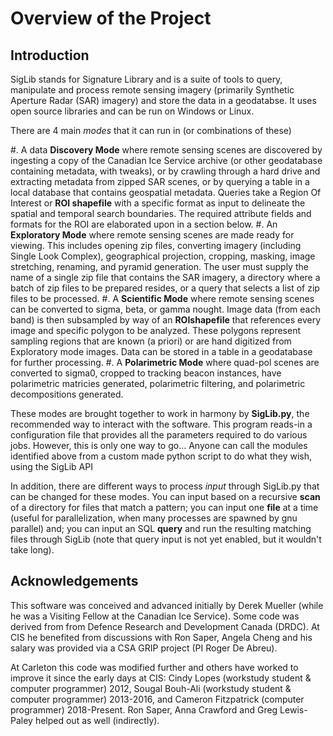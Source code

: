 Overview of the Project
=======================

Introduction
------------

SigLib stands for Signature Library and is a suite of tools to query,
manipulate and process remote sensing imagery (primarily Synthetic
Aperture Radar (SAR) imagery) and store the data in a geodatabse. It
uses open source libraries and can be run on Windows or Linux.

There are 4 main *modes* that it can run in (or combinations of these)

#. A data **Discovery Mode** where remote sensing scenes are discovered
   by ingesting a copy of the Canadian Ice Service archive (or other
   geodatabase containing metadata, with tweaks), or by crawling through
   a hard drive and extracting metadata from zipped SAR scenes, or by
   querying a table in a local database that contains geospatial
   metadata. Queries take a Region Of Interest or **ROI shapefile** with
   a specific format as input to delineate the
   spatial and temporal search boundaries. The required attribute fields
   and formats for the ROI are elaborated upon in a section below.
#. An **Exploratory Mode** where remote sensing scenes are made ready
   for viewing. This includes opening zip files, converting imagery
   (including Single Look Complex), geographical projection, cropping,
   masking, image stretching, renaming, and pyramid generation. The user
   must supply the name of a single zip file that contains the SAR
   imagery, a directory where a batch of zip files to be prepared
   resides, or a query that selects a list of zip files to be processed.
#. A **Scientific Mode** where remote sensing scenes can be converted to
   sigma, beta, or gamma nought. Image data (from each band) is then subsampled 
   by way of an **ROIshapefile** that references every image and specific polygon to be 
   analyzed. These polygons represent sampling regions that are known 
   (a priori) or are hand digitized from Exploratory mode
   images. Data can be stored in a table in a geodatabase for further
   processing.
#. A **Polarimetric Mode** where quad-pol scenes are converted to sigma0, 
   cropped to tracking beacon instances, have polarimetric matricies generated,
   polarimetric filtering, and polarimetric decompositions generated.

These modes are brought together to work in harmony by **SigLib.py**, the
recommended way to interact with the software. This program reads-in a
configuration file that provides all the parameters required to do
various jobs. However, this is only one way to go... Anyone can call the
modules identified above from a custom made python script to do what
they wish, using the SigLib API

In addition, there are different ways to process *input* through
SigLib.py that can be changed for these modes. You can input based on a
recursive **scan** of a directory for files that match a pattern; you
can input one **file** at a time (useful for parallelization, when many
processes are spawned by gnu parallel) and; you can input an SQL
**query** and run the resulting matching files through SigLib (note that
query input is not yet enabled, but it wouldn't take long).

Acknowledgements
----------------

This software was conceived and advanced initially by Derek Mueller
(while he was a Visiting Fellow at the Canadian Ice Service). Some code
was derived from from Defence Research and Development Canada (DRDC). At
CIS he benefited from discussions with Ron Saper, Angela Cheng and his salary
was provided via a CSA GRIP project (PI Roger De Abreu).

At Carleton this code was modified further and others have worked to
improve it since the early days at CIS: Cindy Lopes (workstudy student &
computer programmer) 2012, Sougal Bouh-Ali (workstudy student & computer
programmer) 2013-2016, and Cameron Fitzpatrick (computer programmer) 2018-Present. 
Ron Saper, Anna Crawford and Greg Lewis-Paley helped out as well (indirectly).


